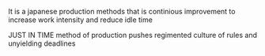 It is a japanese production methods that is continious improvement to increase work intensity and reduce idle time

JUST IN TIME method of production pushes regimented culture of rules and unyielding deadlines
